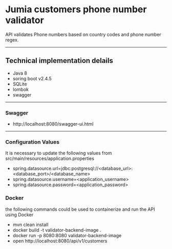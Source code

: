 # Jumia customers phone number validator

API validates Phone numbers based on country codes and phone number regex.

---

## Technical implementation delails
  * Java 8
  * soring boot  v2.4.5
  * SQLite
  * lombok 
  * swagger 
  
---
### Swagger

* http://localhost:8080/swagger-ui.html
   	
---

### Configuration Values
It is necessary to update the following values from src/main/resources/application.properties
* spring.datasource.url=jdbc:postgresql://<database_url>:<database_port>/<database_name>
* spring.datasource.username=<application_username>
* spring.datasource.password=<application_password>

### Docker 
the following commands could be used to containerize and run the API using Docker
* mvn clean install
* docker build -t validator-backend-image .
* docker run -p 8080:8080 validator-backend-image
* open  http://localhost:8080/api/v1/customers
